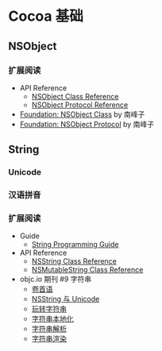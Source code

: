 # Cocoa 基础

## NSObject

### 扩展阅读
- API Reference
  - [NSObject Class Reference](https://developer.apple.com/reference/objectivec/nsobject?language=objc)
  - [NSObject Protocol Reference](https://developer.apple.com/reference/objectivec/1418956-nsobject?language=objc)
- [Foundation: NSObject Class](http://southpeak.github.io/2015/01/31/cocoa-foundation-nsobject-class/) by 南峰子
- [Foundation: NSObject Protocol](http://southpeak.github.io/2015/01/31/cocoa-foundation-nsobject-protocol/) by 南峰子

## String

### Unicode

### 汉语拼音

### 扩展阅读
- Guide
  - [String Programming Guide](https://developer.apple.com/library/content/documentation/Cocoa/Conceptual/Strings/introStrings.html)
- API Reference
  - [NSString Class Reference](https://developer.apple.com/reference/foundation/nsstring?language=objc)
  - [NSMutableString Class Reference](https://developer.apple.com/reference/foundation/nsmutablestring?language=objc)
- objc.io 期刊 #9 字符串
  - [卷首语](https://objccn.io/issue-9-0/)
  - [NSString 与 Unicode](https://objccn.io/issue-9-1/)
  - [玩转字符串](https://objccn.io/issue-9-2/)
  - [字符串本地化](https://objccn.io/issue-9-3/)
  - [字符串解析](https://objccn.io/issue-9-4/)
  - [字符串渲染](https://objccn.io/issue-9-5/)
